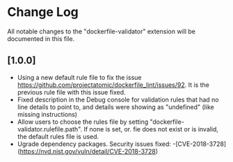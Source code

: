 # Change Log
All notable changes to the "dockerfile-validator" extension will be documented in this file.

## [1.0.0]
- Using a new default rule file to fix the issue https://github.com/projectatomic/dockerfile_lint/issues/92. It is the previous rule file with this issue fixed.
- Fixed description in the Debug console for validation rules that had no line details to point to, and details were showing as "undefined" (like missing instructions)
- Allow users to choose the rules file by setting "dockerfile-validator.rulefile.path". If none is set, or. fie does not exist or is invalid, the default rules file is used.
- Ugrade dependency packages. Security issues fixed:
    -[CVE-2018-3728] (https://nvd.nist.gov/vuln/detail/CVE-2018-3728)